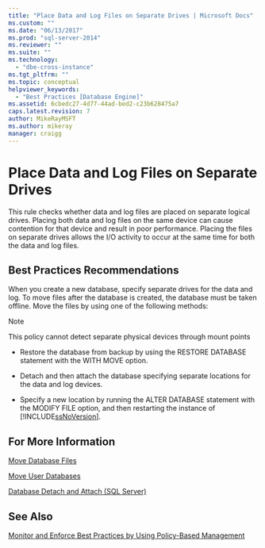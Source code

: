 ```yaml
---
title: "Place Data and Log Files on Separate Drives | Microsoft Docs"
ms.custom: ""
ms.date: "06/13/2017"
ms.prod: "sql-server-2014"
ms.reviewer: ""
ms.suite: ""
ms.technology: 
  - "dbe-cross-instance"
ms.tgt_pltfrm: ""
ms.topic: conceptual
helpviewer_keywords: 
  - "Best Practices [Database Engine]"
ms.assetid: 6cbedc27-4d77-44ad-bed2-c23b628475a7
caps.latest.revision: 7
author: MikeRayMSFT
ms.author: mikeray
manager: craigg
---
```

# Place Data and Log Files on Separate Drives
  This rule checks whether data and log files are placed on separate logical drives. Placing both data and log files on the same device can cause contention for that device and result in poor performance. Placing the files on separate drives allows the I/O activity to occur at the same time for both the data and log files.  
  
## Best Practices Recommendations  
 When you create a new database, specify separate drives for the data and log. To move files after the database is created, the database must be taken offline. Move the files by using one of the following methods:  
  
> [!NOTE]  
>  This policy cannot detect separate physical devices through mount points  
  
-   Restore the database from backup by using the RESTORE DATABASE statement with the WITH MOVE option.  
  
-   Detach and then attach the database specifying separate locations for the data and log devices.  
  
-   Specify a new location by running the ALTER DATABASE statement with the MODIFY FILE option, and then restarting the instance of [!INCLUDE[ssNoVersion](../../includes/ssnoversion-md.md)].  
  
## For More Information  
 [Move Database Files](../databases/move-database-files.md)  
  
 [Move User Databases](../databases/move-user-databases.md)  
  
 [Database Detach and Attach &#40;SQL Server&#41;](../databases/database-detach-and-attach-sql-server.md)  
  
## See Also  
 [Monitor and Enforce Best Practices by Using Policy-Based Management](monitor-and-enforce-best-practices-by-using-policy-based-management.md)  
  
  
